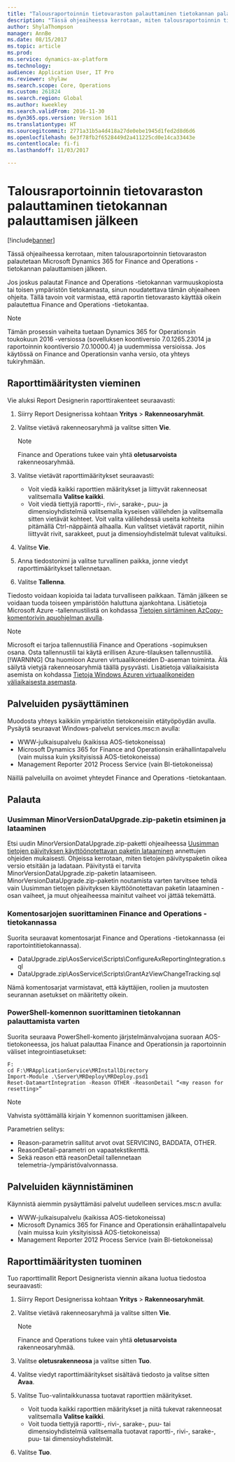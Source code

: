 ```yaml
---
title: "Talousraportoinnin tietovaraston palauttaminen tietokannan palauttamisen jälkeen"
description: "Tässä ohjeaiheessa kerrotaan, miten talousraportoinnin tietovaraston palautetaan Microsoft Dynamics 365 for Finance and Operations -tietokannan palauttamisen jälkeen."
author: ShylaThompson
manager: AnnBe
ms.date: 08/15/2017
ms.topic: article
ms.prod: 
ms.service: dynamics-ax-platform
ms.technology: 
audience: Application User, IT Pro
ms.reviewer: shylaw
ms.search.scope: Core, Operations
ms.custom: 261824
ms.search.region: Global
ms.author: kweekley
ms.search.validFrom: 2016-11-30
ms.dyn365.ops.version: Version 1611
ms.translationtype: HT
ms.sourcegitcommit: 2771a31b5a4d418a27de0ebe1945d1fed2d8d6d6
ms.openlocfilehash: 6e3f78fb2f6528449d2a411225cd0e14ca33443e
ms.contentlocale: fi-fi
ms.lasthandoff: 11/03/2017

---
```


# <a name="reset-the-financial-reporting-data-mart-after-restoring-a-database"></a>Talousraportoinnin tietovaraston palauttaminen tietokannan palauttamisen jälkeen

[!include[banner](../includes/banner.md)]


Tässä ohjeaiheessa kerrotaan, miten talousraportoinnin tietovaraston palautetaan Microsoft Dynamics 365 for Finance and Operations -tietokannan palauttamisen jälkeen.

Jos joskus palautat Finance and Operations -tietokannan varmuuskopiosta tai toisen ympäristön tietokannasta, sinun noudatettava tämän ohjeaiheen ohjeita. Tällä tavoin voit varmistaa, että raportin tietovarasto käyttää oikein palautettua Finance and Operations -tietokantaa. 
> [!Note] 
> Tämän prosessin vaiheita tuetaan Dynamics 365 for Operationsin toukokuun 2016 -versiossa (sovelluksen koontiversio 7.0.1265.23014 ja raportoinnin koontiversio 7.0.10000.4) ja uudemmissa versioissa. Jos käytössä on Finance and Operationsin vanha versio, ota yhteys tukiryhmään.

## <a name="export-report-definitions"></a>Raporttimääritysten vieminen
Vie aluksi Report Designerin raporttirakenteet seuraavasti:

1.  Siirry Report Designerissa kohtaan **Yritys** &gt; **Rakenneosaryhmät**.
2.  Valitse vietävä rakenneosaryhmä ja valitse sitten **Vie**. 

    > [!Note] 
    > Finance and Operations tukee vain yhtä **oletusarvoista** rakenneosaryhmää.
    
3.  Valitse vietävät raporttimääritykset seuraavasti:
    -   Voit viedä kaikki raporttien määritykset ja liittyvät rakenneosat valitsemalla **Valitse kaikki**.
    -   Voit viedä tiettyjä raportti-, rivi-, sarake-, puu- ja dimensioyhdistelmiä valitsemalla kyseisen välilehden ja valitsemalla sitten vietävät kohteet. Voit valita välilehdessä useita kohteita pitämällä Ctrl-näppäintä alhaalla. Kun valitset vietävät raportit, niihin liittyvät rivit, sarakkeet, puut ja dimensioyhdistelmät tulevat valituiksi.

4.  Valitse **Vie**.
5.  Anna tiedostonimi ja valitse turvallinen paikka, jonne viedyt raporttimääritykset tallennetaan.
6.  Valitse **Tallenna**.

Tiedosto voidaan kopioida tai ladata turvalliseen paikkaan. Tämän jälkeen se voidaan tuoda toiseen ympäristöön haluttuna ajankohtana. Lisätietoja Microsoft Azure -tallennustilistä on kohdassa [Tietojen siirtäminen AzCopy-komentorivin apuohjelman avulla](/azure/storage/storage-use-azcopy). 
> [!NOTE]
> Microsoft ei tarjoa tallennustiliä Finance and Operations -sopimuksen osana. Osta tallennustili tai käytä erillisen Azure-tilauksen tallennustiliä. 
> [!WARNING]
> Ota huomioon Azuren virtuaalikoneiden D-aseman toiminta. Älä säilytä vietyjä rakenneosaryhmiä täällä pysyvästi. Lisätietoja väliaikaisista asemista on kohdassa [Tietoja Windows Azuren virtuaalikoneiden väliaikaisesta asemasta](https://blogs.msdn.microsoft.com/mast/2013/12/06/understanding-the-temporary-drive-on-windows-azure-virtual-machines/).

## <a name="stop-services"></a>Palveluiden pysäyttäminen
Muodosta yhteys kaikkiin ympäristön tietokoneisiin etätyöpöydän avulla. Pysäytä seuraavat Windows-palvelut services.msc:n avulla:

-   WWW-julkaisupalvelu (kaikissa AOS-tietokoneissa)
-   Microsoft Dynamics 365 for Finance and Operationsin erähallintapalvelu (vain muissa kuin yksityisissä AOS-tietokoneissa)
-   Management Reporter 2012 Process Service (vain BI-tietokoneissa)

Näillä palveluilla on avoimet yhteydet Finance and Operations -tietokantaan.

## <a name="reset"></a>Palauta
### <a name="locate-and-download-the-latest-minorversiondataupgradezip-package"></a>Uusimman MinorVersionDataUpgrade.zip-paketin etsiminen ja lataaminen

Etsi uudin MinorVersionDataUpgrade.zip-paketti ohjeaiheessa [Uusimman tietojen päivityksen käyttöönotettavan paketin lataaminen](..\migration-upgrade\upgrade-data-to-latest-update.md#download-the-latest-data-upgrade-deployable-packages) annettujen ohjeiden mukaisesti. Ohjeissa kerrotaan, miten tietojen päivityspaketin oikea versio etsitään ja ladataan. Päivitystä ei tarvita MinorVersionDataUpgrade.zip-paketin lataamiseen. MinorVersionDataUpgrade.zip-paketin noutamista varten tarvitsee tehdä vain Uusimman tietojen päivityksen käyttöönotettavan paketin lataaminen -osan vaiheet, ja muut ohjeaiheessa mainitut vaiheet voi jättää tekemättä.

### <a name="execute-scripts-against-finance-and-operations-database"></a>Komentosarjojen suorittaminen Finance and Operations -tietokannassa

Suorita seuraavat komentosarjat Finance and Operations -tietokannassa (ei raportointitietokannassa).

-   DataUpgrade.zip\\AosService\\Scripts\\ConfigureAxReportingIntegration.sql
-   DataUpgrade.zip\\AosService\\Scripts\\GrantAzViewChangeTracking.sql

Nämä komentosarjat varmistavat, että käyttäjien, roolien ja muutosten seurannan asetukset on määritetty oikein.

### <a name="execute-powershell-command-to-reset-database"></a>PowerShell-komennon suorittaminen tietokannan palauttamista varten

Suorita seuraava PowerShell-komento järjstelmänvalvojana suoraan AOS-tietokoneessa, jos haluat palauttaa Finance and Operationsin ja raportoinnin väliset integrointiasetukset:

```
F:
cd F:\MRApplicationService\MRInstallDirectory
Import-Module .\Server\MRDeploy\MRDeploy.psd1
Reset-DatamartIntegration -Reason OTHER -ReasonDetail “<my reason for resetting>”

```
> [!NOTE]
> Vahvista syöttämällä kirjain Y komennon suorittamisen jälkeen.

Parametrien selitys:

-   Reason-parametrin sallitut arvot ovat SERVICING, BADDATA, OTHER.
-   ReasonDetail-parametri on vapaatekstikenttä.
-   Sekä reason että reasonDetail tallennetaan telemetria-/ympäristövalvonnassa.

## <a name="start-services"></a>Palveluiden käynnistäminen
Käynnistä aiemmin pysäyttämäsi palvelut uudelleen services.msc:n avulla:

-   WWW-julkaisupalvelu (kaikissa AOS-tietokoneissa)
-   Microsoft Dynamics 365 for Finance and Operationsin erähallintapalvelu (vain muissa kuin yksityisissä AOS-tietokoneissa)
-   Management Reporter 2012 Process Service (vain BI-tietokoneissa)

## <a name="import-report-definitions"></a>Raporttimääritysten tuominen
Tuo raporttimallit Report Designerista viennin aikana luotua tiedostoa seuraavasti:

1.  Siirry Report Designerissa kohtaan **Yritys** &gt; **Rakenneosaryhmät**.
2.  Valitse vietävä rakenneosaryhmä ja valitse sitten **Vie**. 

    > [!NOTE]
    > Finance and Operations tukee vain yhtä **oletusarvoista** rakenneosaryhmää.
    
3.  Valitse **oletusrakenneosa** ja valitse sitten **Tuo**.
4.  Valitse viedyt raporttimääritykset sisältävä tiedosto ja valitse sitten **Avaa**.
5.  Valitse Tuo-valintaikkunassa tuotavat raporttien määritykset.
    -   Voit tuoda kaikki raporttien määritykset ja niitä tukevat rakenneosat valitsemalla **Valitse kaikki**.
    -   Voit tuoda tiettyjä raportti-, rivi-, sarake-, puu- tai dimensioyhdistelmiä valitsemalla tuotavat raportti-, rivi-, sarake-, puu- tai dimensioyhdistelmät.

6.  Valitse **Tuo**.





